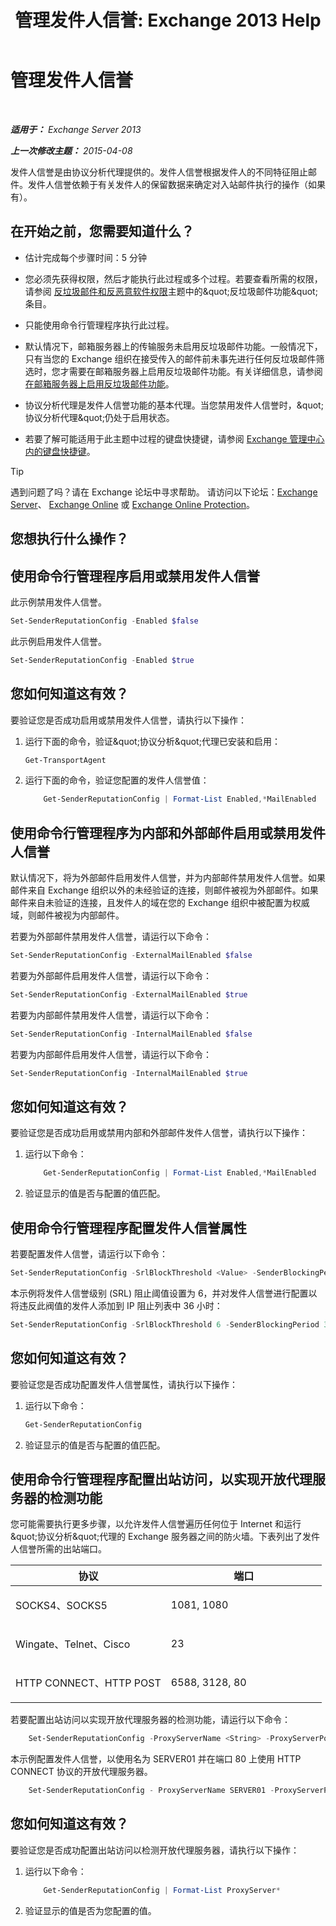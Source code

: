 ﻿---
title: '管理发件人信誉: Exchange 2013 Help'
TOCTitle: 管理发件人信誉
ms:assetid: f2716bd9-e3ac-46d9-9264-4e3dabfa0f38
ms:mtpsurl: https://technet.microsoft.com/zh-cn/library/Bb125186(v=EXCHG.150)
ms:contentKeyID: 50491927
ms.date: 05/21/2018
mtps_version: v=EXCHG.150
ms.translationtype: MT
---

# 管理发件人信誉

 

_**适用于：** Exchange Server 2013_

_**上一次修改主题：** 2015-04-08_

发件人信誉是由协议分析代理提供的。发件人信誉根据发件人的不同特征阻止邮件。发件人信誉依赖于有关发件人的保留数据来确定对入站邮件执行的操作（如果有）。

## 在开始之前，您需要知道什么？

  - 估计完成每个步骤时间：5 分钟

  - 您必须先获得权限，然后才能执行此过程或多个过程。若要查看所需的权限，请参阅 [反垃圾邮件和反恶意软件权限](anti-spam-and-anti-malware-permissions-exchange-2013-help.md)主题中的\&quot;反垃圾邮件功能\&quot;条目。

  - 只能使用命令行管理程序执行此过程。

  - 默认情况下，邮箱服务器上的传输服务未启用反垃圾邮件功能。一般情况下，只有当您的 Exchange 组织在接受传入的邮件前未事先进行任何反垃圾邮件筛选时，您才需要在邮箱服务器上启用反垃圾邮件功能。有关详细信息，请参阅[在邮箱服务器上启用反垃圾邮件功能](enable-anti-spam-functionality-on-mailbox-servers-exchange-2013-help.md)。

  - 协议分析代理是发件人信誉功能的基本代理。当您禁用发件人信誉时，\&quot;协议分析代理\&quot;仍处于启用状态。

  - 若要了解可能适用于此主题中过程的键盘快捷键，请参阅 [Exchange 管理中心内的键盘快捷键](keyboard-shortcuts-in-the-exchange-admin-center-exchange-online-protection-help.md)。

> [!TIP]  
> 遇到问题了吗？请在 Exchange 论坛中寻求帮助。 请访问以下论坛：<a href="https://go.microsoft.com/fwlink/p/?linkid=60612">Exchange Server</a>、 <a href="https://go.microsoft.com/fwlink/p/?linkid=267542">Exchange Online</a> 或 <a href="https://go.microsoft.com/fwlink/p/?linkid=285351">Exchange Online Protection</a>。


## 您想执行什么操作？

## 使用命令行管理程序启用或禁用发件人信誉

此示例禁用发件人信誉。

```powershell
Set-SenderReputationConfig -Enabled $false
```

此示例启用发件人信誉。

```powershell
Set-SenderReputationConfig -Enabled $true
```

## 您如何知道这有效？

要验证您是否成功启用或禁用发件人信誉，请执行以下操作：

1.  运行下面的命令，验证\&quot;协议分析\&quot;代理已安装和启用：
    
    ```powershell
    Get-TransportAgent
    ```

2.  运行下面的命令，验证您配置的发件人信誉值：
    
    ```powershell
        Get-SenderReputationConfig | Format-List Enabled,*MailEnabled
    ```
    
## 使用命令行管理程序为内部和外部邮件启用或禁用发件人信誉

默认情况下，将为外部邮件启用发件人信誉，并为内部邮件禁用发件人信誉。如果邮件来自 Exchange 组织以外的未经验证的连接，则邮件被视为外部邮件。如果邮件来自未验证的连接，且发件人的域在您的 Exchange 组织中被配置为权威域，则邮件被视为内部邮件。

若要为外部邮件禁用发件人信誉，请运行以下命令：

```powershell
Set-SenderReputationConfig -ExternalMailEnabled $false
```

若要为外部邮件启用发件人信誉，请运行以下命令：

```powershell
Set-SenderReputationConfig -ExternalMailEnabled $true
```

若要为内部邮件禁用发件人信誉，请运行以下命令：

```powershell
Set-SenderReputationConfig -InternalMailEnabled $false
```

若要为内部邮件启用发件人信誉，请运行以下命令：

```powershell
Set-SenderReputationConfig -InternalMailEnabled $true
```

## 您如何知道这有效？

要验证您是否成功启用或禁用内部和外部邮件发件人信誉，请执行以下操作：

1.  运行以下命令：
    
    ```powershell
        Get-SenderReputationConfig | Format-List Enabled,*MailEnabled
    ```
    
2.  验证显示的值是否与配置的值匹配。

## 使用命令行管理程序配置发件人信誉属性

若要配置发件人信誉，请运行以下命令：

```powershell
Set-SenderReputationConfig -SrlBlockThreshold <Value> -SenderBlockingPeriod <Hours>
```

本示例将发件人信誉级别 (SRL) 阻止阈值设置为 6，并对发件人信誉进行配置以将违反此阀值的发件人添加到 IP 阻止列表中 36 小时：

```powershell
Set-SenderReputationConfig -SrlBlockThreshold 6 -SenderBlockingPeriod 36
```

## 您如何知道这有效？

要验证您是否成功配置发件人信誉属性，请执行以下操作：

1.  运行以下命令：
    
    ```powershell
    Get-SenderReputationConfig
    ```

2.  验证显示的值是否与配置的值匹配。

## 使用命令行管理程序配置出站访问，以实现开放代理服务器的检测功能

您可能需要执行更多步骤，以允许发件人信誉遍历任何位于 Internet 和运行\&quot;协议分析\&quot;代理的 Exchange 服务器之间的防火墙。下表列出了发件人信誉所需的出站端口。


<table>
<colgroup>
<col style="width: 50%" />
<col style="width: 50%" />
</colgroup>
<thead>
<tr class="header">
<th>协议</th>
<th>端口</th>
</tr>
</thead>
<tbody>
<tr class="odd">
<td><p>SOCKS4、SOCKS5</p></td>
<td><p>1081, 1080</p></td>
</tr>
<tr class="even">
<td><p>Wingate、Telnet、Cisco</p></td>
<td><p>23</p></td>
</tr>
<tr class="odd">
<td><p>HTTP CONNECT、HTTP POST</p></td>
<td><p>6588, 3128, 80</p></td>
</tr>
</tbody>
</table>


若要配置出站访问以实现开放代理服务器的检测功能，请运行以下命令：

```powershell
    Set-SenderReputationConfig -ProxyServerName <String> -ProxyServerPort <Port> -ProxyServerType <String>
```

本示例配置发件人信誉，以使用名为 SERVER01 并在端口 80 上使用 HTTP CONNECT 协议的开放代理服务器。

```powershell
    Set-SenderReputationConfig - ProxyServerName SERVER01 -ProxyServerPort 80 -ProxyServerType HttpConnect
```

## 您如何知道这有效？

要验证您是否成功配置出站访问以检测开放代理服务器，请执行以下操作：

1.  运行以下命令：
    
    ```powershell
        Get-SenderReputationConfig | Format-List ProxyServer*
    ```
    
2.  验证显示的值是否为您配置的值。

